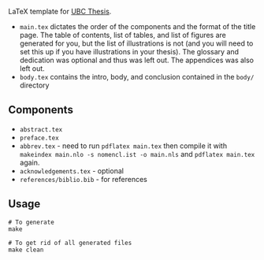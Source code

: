 LaTeX template for [UBC Thesis](https://www.grad.ubc.ca/current-students/dissertation-thesis-preparation/structure-theses-dissertations).

- `main.tex` dictates the order of the components and the format of the title page. The table of contents, list of tables, and list of figures are generated for you, but the list of illustrations is not (and you will need to set this up if you have illustrations in your thesis). The glossary and dedication was optional and thus was left out. The appendices was also left out.
- `body.tex` contains the intro, body, and conclusion contained in the `body/`  directory

## Components
- `abstract.tex`
- `preface.tex`
- `abbrev.tex` - need to run `pdflatex main.tex` then compile it with `makeindex main.nlo -s nomencl.ist -o main.nls` and `pdflatex main.tex` again.
- `acknowledgements.tex` - optional
- `references/biblio.bib` - for references

## Usage
```
# To generate
make

# To get rid of all generated files
make clean
```
